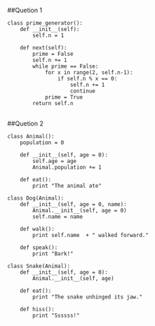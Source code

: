 ##Quetion 1
<pre><code>class prime_generator():
	def __init__(self):
		self.n = 1

	def next(self):
		prime = False
		self.n += 1
		while prime == False:
			for x in range(2, self.n-1):
				if self.n % x == 0:
					self.n += 1
					continue
			prime = True 
		return self.n
</code> </pre>

##Quetion 2

<pre><code>class Animal():
    population = 0

    def __init__(self, age = 0):
        self.age = age
        Animal.population += 1

    def eat():
        print "The animal ate"

class Dog(Animal):
    def __init__(self, age = 0, name):
        Animal.__init__(self, age = 0)
        self.name = name

    def walk():
        print self.name  + " walked forward."

    def speak():
        print "Bark!"

class Snake(Animal):
    def __init__(self, age = 0):
        Animal.__init__(self, age)

    def eat():
        print "The snake unhinged its jaw."

    def hiss():
        print "Ssssss!"
</code> </pre>

